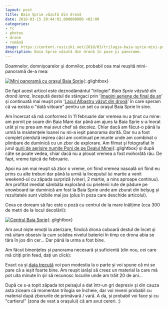 ```yaml
---
layout: post
title: Baia Sprie văzută din dronă
date: 2018-03-15 20:44:01.000000000 +02:00
categories:
- rc
- photos
- drone
- română
image: https://content.rusiczki.net/2018/03/trilogia-baia-sprie-mini-panorama-1000x614.jpg
description: Baia Sprie văzută din dronă în poze și panorame.
---
```

Doamnelor, domnișoarelor și domnilor, probabil cea mai reușită mini-panoramă de-a mea:

[![Mini panoramă cu orașul Baia Sprie](https://content.rusiczki.net/2018/03/trilogia-baia-sprie-mini-panorama-1000x614.jpg)](https://content.rusiczki.net/2018/03/trilogia-baia-sprie-mini-panorama.jpg){:.glightbox}

De fapt acest articol este deznodământul "trilogiei" *Baia Sprie văzută din dronă iarna*, începută destul de stângaci prin '[Imagini aeriene de final de an](https://www.rusiczki.net/2018/01/13/imagini-aeriene-de-final-de-an/)' și continuată mai reușit prin '[Lacul Albastru văzut din dronă](https://www.rusiczki.net/2018/01/26/lacul-albastru-vazut-din-drona/)' în care speram că va exista o "dată viitoare" pentru un set cu orașul Baia Sprie în sine.

Am încercat să mă conformez în 11 februarie dar vremea nu a ținut cu mine: am pornit pe soare din Baia Mare dar până am ajuns la Baia Sprie s-a înorat urât și nu prea am mai avut chef să decolez. Chiar dacă am făcut-o până la urmă la insistențele Ioanei nu mi-a ieșit panorama dorită. Dar nu a fost complet pierdută ieșirea căci am continuat pe munte unde am combinat o plimbare de duminică cu un zbor de explorare. Am filmat și fotografiat în jurul [gurii de aerisire numite Poni de pe Dealul Minei](https://content.rusiczki.net/2018/03/trilogia-baia-sprie-poni.jpg){:.glightbox} și după câte se poate vedea, chiar dacă nu a plouat vremea a fost mohorâtă rău. De fapt, vreme tipică de februarie.

Apoi nu am mai reușit să zbor o vreme, ori fiind vremea nasoală ori fiind eu prins cu alte treburi dar până la urmă la începutul lui martie a venit weekend-ul cu zăpada surpriză (vineri, 2 martie, a nins aproape continuu). Am profitat imediat sâmbăta explorând cu prietenii rute de pădure pe snowboard iar duminică am fost la Baia Sprie unde am zburat din belșug și rezultatele sunt vizibile mai jos (plus în poza care deschide articolul).

Ceva ce doream să fac este o poză cu centrul de la mare înălțime (cca 300 de metri de la locul decolării):

[![Centrul Baia Sprie](https://content.rusiczki.net/2018/03/trilogia-baia-sprie-centrul-de-la-inaltime-1000x750.jpg)](https://content.rusiczki.net/2018/03/trilogia-baia-sprie-centrul-de-la-inaltime.jpg){:.glightbox}

Am avut niște emoții la aterizare, fiindcă drona coboară destul de încet și mă uitam obsesiv la cum scădea nivelul bateriei în timp ce drona abia se târa în jos din cer... Dar până la urma a fost bine.

Am făcut binențeles și panorama necesară și suficientă (din nou, cei care mă citiți prin feed, dați un click):

<p><script src="https://static.kuula.io/embed.js" data-kuula="https://kuula.co/share/7ljq8?fs=1&vr=0&thumbs=1&chromeless=0&logo=0" data-width="100%" data-height="640px"></script></p>

Exact ca și [data trecută](https://www.rusiczki.net/2018/01/26/lacul-albastru-vazut-din-drona/) voi pun modestia la o parte și voi spune că mi se pare că a ieșit foarte bine. Am reușit iarăși să creez un material la care mă pot uita minute în șir să recunosc locurile unde am trăit 20 de ani...

După ce s-a topit zăpada tot peisajul a dat într-un gri depresiv și din cauza asta ziceam că momentan trilogia se încheie, dar voi reveni probabil cu material după zborurile de primăvară / vară. A da, și probabil voi face și cu "cartierul" (zona de vest a orașului) că am avut cereri. :)
